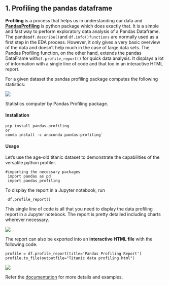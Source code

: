 ## 1. Profiling the pandas dataframe

**Profiling** is a process that helps us in understanding our data and [**Pandas**](https://github.com/pandas-profiling/pandas-profiling)[**Profiling**](https://github.com/pandas-profiling/pandas-profiling) is python package which does exactly that. It is a simple and fast way to perform exploratory data analysis of a Pandas Dataframe. The pandas`df.describe()`and `df.info()functions` are normally used as a first step in the EDA process. However, it only gives a very basic overview of the data and doesn’t help much in the case of large data sets. The Pandas Profiling function, on the other hand, extends the pandas DataFrame with`df.profile_report()` for quick data analysis. It displays a lot of information with a single line of code and that too in an interactive HTML report.

For a given dataset the pandas profiling package computes the following statistics:

![](https://cdn-images-1.medium.com/max/800/1*T2iRcSpLLxXop7Naa4ln0g.png)

Statistics computer by Pandas Profiling package.

#### Installation

```
pip install pandas-profiling
or
conda install -c anaconda pandas-profiling`
```

#### Usage

Let’s use the age-old titanic dataset to demonstrate the capabilities of the versatile python profiler.

```
#importing the necessary packages
 import pandas as pd
 import pandas_profiling
```

To display the report in a Jupyter notebook, run

```
 df.profile_report()
```

This single line of code is all that you need to display the data profiling report in a Jupyter notebook. The report is pretty detailed including charts wherever necessary.

![](https://cdn-images-1.medium.com/max/800/1*iqLgI-YaaV4iE6LDySSE2g.gif)

The report can also be exported into an **interactive HTML file** with the following code.

```
profile = df.profile_report(title='Pandas Profiling Report')
profile.to_file(outputfile="Titanic data profiling.html")

```

![](https://cdn-images-1.medium.com/max/800/1*Oms7fW4rNlU0NaMUf9qYmA.gif)

Refer the [documentation](https://pandas-profiling.github.io/pandas-profiling/docs/) for more details and examples.
